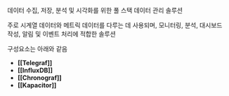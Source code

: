 데이터 수집, 저장, 분석 및 시각화를 위한 풀 스택 데이터 관리 솔루션

주로 시계열 데이터와 메트릭 데이터를 다루는 데 사용되며, 모니터링, 분석, 대시보드 작성, 알림 및 이벤트 처리에 적합한 솔루션

구성요소는 아래와 같음
- **[[Telegraf]]**
- **[[InfluxDB]]**
- **[[Chronograf]]**
- **[[Kapacitor]]**


